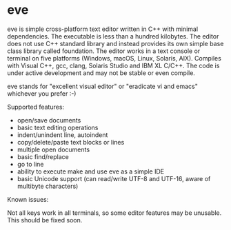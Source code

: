 # eve

eve is simple cross-platform text editor written in C++ with minimal dependencies. The executable is less than a hundred kilobytes. The editor does not use C++ standard library and instead provides its own simple base class library called foundation. The editor works in a text console or terminal on five platforms (Windows, macOS, Linux, Solaris, AIX). Compiles with Visual C++, gcc, clang, Solaris Studio and IBM XL C/C++. The code is under active development and may not be stable or even compile.

eve stands for "excellent visual editor" or "eradicate vi and emacs" whichever you prefer :-)

Supported features:
* open/save documents
* basic text editing operations
* indent/unindent line, autoindent
* copy/delete/paste text blocks or lines
* multiple open documents
* basic find/replace
* go to line
* ability to execute make and use eve as a simple IDE
* basic Unicode support (can read/write UTF-8 and UTF-16, aware of multibyte characters)

Known issues:

Not all keys work in all terminals, so some editor features may be unusable. This should be fixed soon.